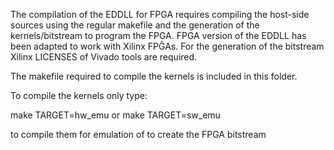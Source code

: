 The compilation of the EDDLL for FPGA requires compiling the host-side sources using the regular makefile 
and the generation of the kernels/bitstream to program the FPGA. FPGA version of the EDDLL has been adapted to work with 
Xilinx FPĜAs. For the generation of the bitstream Xilinx LICENSES of Vivado tools are required.  

The makefile required to compile the kernels is included in this folder. 

To compile the kernels only type:

make TARGET=hw_emu or make TARGET=sw_emu

to compile them for emulation of to create the FPGA bitstream
 


